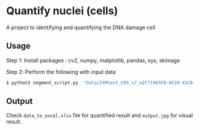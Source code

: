 # Quantify nuclei (cells)

A project to identifying and quantifying the DNA damage cell

## Usage

Step 1: Install packages : cv2, numpy, matplotlib, pandas, sys, skimage


Step 2: Perform the following with input data

```bash
$ python3 segment_script.py  "Data/IXMtest_C05_s7_w1F71963FB-8F29-41CB-A5F5-07CB9584BBC5.tif"

```

## Output

Check `data_to_excel.xlsx` file for quantified result and `output.jpg` for visual result.
